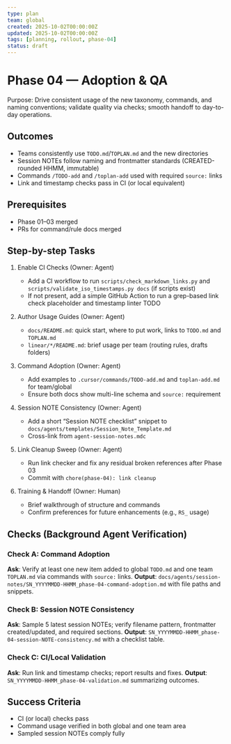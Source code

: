 ```yaml
---
type: plan
team: global
created: 2025-10-02T00:00:00Z
updated: 2025-10-02T00:00:00Z
tags: [planning, rollout, phase-04]
status: draft
---
```


# Phase 04 — Adoption & QA

Purpose: Drive consistent usage of the new taxonomy, commands, and naming conventions; validate quality via checks; smooth handoff to day-to-day operations.

## Outcomes

- Teams consistently use `TODO.md`/`TOPLAN.md` and the new directories
- Session NOTEs follow naming and frontmatter standards (CREATED-rounded HHMM, immutable)
- Commands `/TODO-add` and `/toplan-add` used with required `source:` links
- Link and timestamp checks pass in CI (or local equivalent)

## Prerequisites

- Phase 01–03 merged
- PRs for command/rule docs merged

## Step-by-step Tasks

1. Enable CI Checks (Owner: Agent)

   - Add a CI workflow to run `scripts/check_markdown_links.py` and `scripts/validate_iso_timestamps.py docs` (if scripts exist)
   - If not present, add a simple GitHub Action to run a grep-based link check placeholder and timestamp linter TODO

2. Author Usage Guides (Owner: Agent)

   - `docs/README.md`: quick start, where to put work, links to `TODO.md` and `TOPLAN.md`
   - `linear/*/README.md`: brief usage per team (routing rules, drafts folders)

3. Command Adoption (Owner: Agent)

   - Add examples to `.cursor/commands/TODO-add.md` and `toplan-add.md` for team/global
   - Ensure both docs show multi-line schema and `source:` requirement

4. Session NOTE Consistency (Owner: Agent)

   - Add a short “Session NOTE checklist” snippet to `docs/agents/templates/Session_Note_Template.md`
   - Cross-link from `agent-session-notes.mdc`

5. Link Cleanup Sweep (Owner: Agent)

   - Run link checker and fix any residual broken references after Phase 03
   - Commit with `chore(phase-04): link cleanup`

6. Training & Handoff (Owner: Human)
   - Brief walkthrough of structure and commands
   - Confirm preferences for future enhancements (e.g., `RS_` usage)

## Checks (Background Agent Verification)

### Check A: Command Adoption

**Ask**: Verify at least one new item added to global `TODO.md` and one team `TOPLAN.md` via commands with `source:` links.
**Output**: `docs/agents/session-notes/SN_YYYYMMDD-HHMM_phase-04-command-adoption.md` with file paths and snippets.

### Check B: Session NOTE Consistency

**Ask**: Sample 5 latest session NOTEs; verify filename pattern, frontmatter created/updated, and required sections.
**Output**: `SN_YYYYMMDD-HHMM_phase-04-session-NOTE-consistency.md` with a checklist table.

### Check C: CI/Local Validation

**Ask**: Run link and timestamp checks; report results and fixes.
**Output**: `SN_YYYYMMDD-HHMM_phase-04-validation.md` summarizing outcomes.

## Success Criteria

- CI (or local) checks pass
- Command usage verified in both global and one team area
- Sampled session NOTEs comply fully
